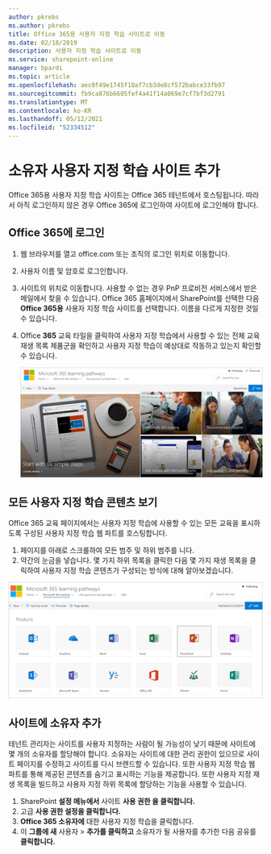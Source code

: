 ```yaml
---
author: pkrebs
ms.author: pkrebs
title: Office 365용 사용자 지정 학습 사이트로 이동
ms.date: 02/18/2019
description: 사용자 지정 학습 사이트로 이동
ms.service: sharepoint-online
manager: bpardi
ms.topic: article
ms.openlocfilehash: aec0f49e1745f10af7cb3de8cf572babce33fb97
ms.sourcegitcommit: fb9ca876b6605fef4a41f14a069e7cf7bf3d2791
ms.translationtype: MT
ms.contentlocale: ko-KR
ms.lasthandoff: 05/12/2021
ms.locfileid: "52334512"
---
```

# <a name="add-owners-custom-learning-site"></a>소유자 사용자 지정 학습 사이트 추가

Office 365용 사용자 지정 학습 사이트는 Office 365 테넌트에서 호스팅됩니다. 따라서 아직 로그인하지 않은 경우 Office 365에 로그인하여 사이트에 로그인해야 합니다. 

## <a name="sign-in-to-office-365"></a>Office 365에 로그인 

1.  웹 브라우저를 열고 office.com 또는 조직의 로그인 위치로 이동합니다. 
2.  사용자 이름 및 암호로 로그인합니다.
3.  사이트의 위치로 이동합니다. 사용할 수 없는 경우 PnP 프로비전 서비스에서 받은 메일에서 찾을 수 있습니다. Office 365 홈페이지에서 SharePoint를 선택한 다음 **Office 365용** 사용자 지정 학습 사이트를 선택합니다. 이름을 다르게 지정한 것일 수 있습니다. 
5. Office **365** 교육 타일을 클릭하여 사용자 지정 학습에서 사용할 수 있는 전체 교육 재생 목록 제품군을 확인하고 사용자 지정 학습이 예상대로 작동하고 있는지 확인할 수 있습니다. 

   ![사용 중 학습 경로를 표시하는 사진 컬렉션입니다.](media/cg-goto.png)

## <a name="view-all-the-custom-learning-content"></a>모든 사용자 지정 학습 콘텐츠 보기
Office 365 교육 페이지에서는 사용자 지정 학습에 사용할 수 있는 모든 교육을 표시하도록 구성된 사용자 지정 학습 웹 파트를 호스팅합니다. 

1. 페이지를 아래로 스크롤하여 모든 범주 및 하위 범주를 니다.
2. 약간의 눈금을 넣습니다. 몇 가지 하위 목록을 클릭한 다음 몇 가지 재생 목록을 클릭하여 사용자 지정 학습 콘텐츠가 구성되는 방식에 대해 알아보겠습니다. 

![학습 경로 게이트웨이 창입니다.](media/cg-gotoall.png)

## <a name="add-owners-to-site"></a>사이트에 소유자 추가
테넌트 관리자는 사이트를 사용자 지정하는 사람이 될 가능성이 낮기 때문에 사이트에 몇 개의 소유자를 할당해야 합니다. 소유자는 사이트에 대한 관리 권한이 있으므로 사이트 페이지를 수정하고 사이트를 다시 브랜드할 수 있습니다. 또한 사용자 지정 학습 웹 파트를 통해 제공된 콘텐츠를 숨기고 표시하는 기능을 제공합니다. 또한 사용자 지정 재생 목록을 빌드하고 사용자 지정 하위 목록에 할당하는 기능을 사용할 수 있습니다.  

1. SharePoint **설정 메뉴에서** 사이트 **사용 권한 을 클릭합니다.**
2. 고급 **사용 권한 설정을 클릭합니다.**
3. **Office 365 소유자에** 대한 사용자 지정 학습을 클릭합니다.
4. 이 **그룹에 새** 사용자  >  **추가를 클릭하고** 소유자가 될 사용자를 추가한 다음 공유를 **클릭합니다.**

